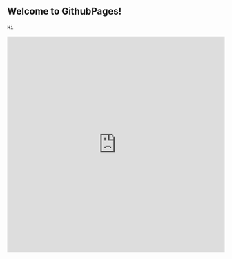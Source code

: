 ## Welcome to GithubPages!

`Hi`

<iframe src='https://airplaneless.github.io/presentationEAVM/segments_plot/plot.html'
    sandbox="allow-same-origin allow-scripts"
    width="100%"
    height="500"
    scrolling="no"
    seamless="seamless"
    frameborder="0">
</iframe>
